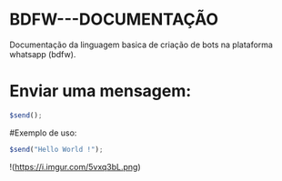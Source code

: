 # BDFW---DOCUMENTAÇÃO
Documentação da linguagem basica de criação de bots na plataforma whatsapp (bdfw).

# Enviar uma mensagem:
```js
$send();
```
#Exemplo de uso:
````js
$send("Hello World !");
````

!(https://i.imgur.com/5vxq3bL.png)
